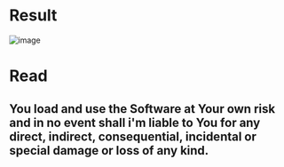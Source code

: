 # Result
![image](https://github.com/Sicdex/Bloodhunt-team-drop/blob/main/screen/pct.jpg?raw=true)
# Read
## You load and use the Software at Your own risk and in no event shall i'm liable to You for any direct, indirect, consequential, incidental or special damage or loss of any kind.